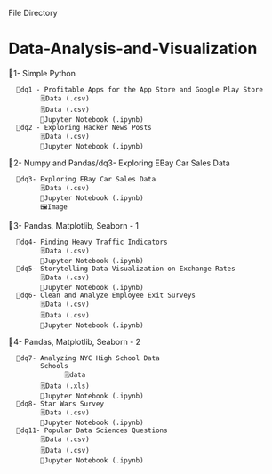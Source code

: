 

File Directory
# Data-Analysis-and-Visualization


💼1- Simple Python
      
      📁dq1 - Profitable Apps for the App Store and Google Play Store
            🗒Data (.csv)
            🗒Data (.csv)
            📕Jupyter Notebook (.ipynb)
      📁dq2 - Exploring Hacker News Posts
            🗒Data (.csv)
            📕Jupyter Notebook (.ipynb)
            
💼2- Numpy and Pandas/dq3- Exploring EBay Car Sales Data
      
      📁dq3- Exploring EBay Car Sales Data
            🗒Data (.csv)
            📕Jupyter Notebook (.ipynb)
            🖼️Image

💼3- Pandas, Matplotlib, Seaborn - 1
      
      📁dq4- Finding Heavy Traffic Indicators
            🗒Data (.csv)
            📕Jupyter Notebook (.ipynb)
      📁dq5- Storytelling Data Visualization on Exchange Rates
            🗒Data (.csv)
            📕Jupyter Notebook (.ipynb)
      📁dq6- Clean and Analyze Employee Exit Surveys
            🗒Data (.csv)
            🗒Data (.csv)
            📕Jupyter Notebook (.ipynb)
💼4- Pandas, Matplotlib, Seaborn - 2
      
      📁dq7- Analyzing NYC High School Data
            Schools
                  🗒data
            🗒Data (.xls)
            📕Jupyter Notebook (.ipynb)
      📁dq8- Star Wars Survey
            🗒Data (.csv)
            📕Jupyter Notebook (.ipynb)
      📁dq11- Popular Data Sciences Questions
            🗒Data (.csv)
            🗒Data (.csv)
            📕Jupyter Notebook (.ipynb)
